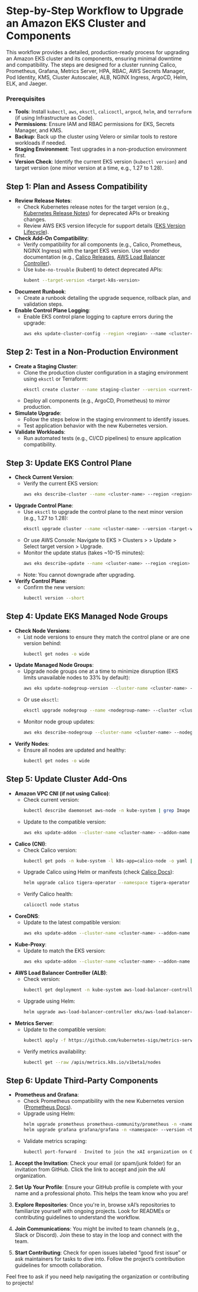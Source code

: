 # Step-by-Step Workflow to Upgrade an Amazon EKS Cluster and Components

This workflow provides a detailed, production-ready process for upgrading an Amazon EKS cluster and its components, ensuring minimal downtime and compatibility. The steps are designed for a cluster running Calico, Prometheus, Grafana, Metrics Server, HPA, RBAC, AWS Secrets Manager, Pod Identity, KMS, Cluster Autoscaler, ALB, NGINX Ingress, ArgoCD, Helm, ELK, and Jaeger.

### Prerequisites
- **Tools**: Install `kubectl`, `aws`, `eksctl`, `calicoctl`, `argocd`, `helm`, and `terraform` (if using Infrastructure as Code).
- **Permissions**: Ensure IAM and RBAC permissions for EKS, Secrets Manager, and KMS.
- **Backup**: Back up the cluster using Velero or similar tools to restore workloads if needed.
- **Staging Environment**: Test upgrades in a non-production environment first.
- **Version Check**: Identify the current EKS version (`kubectl version`) and target version (one minor version at a time, e.g., 1.27 to 1.28).[](https://dev.to/damola12345/upgrading-an-eks-cluster-a-step-by-step-guide-2alk)

## Step 1: Plan and Assess Compatibility
- **Review Release Notes**:
  - Check Kubernetes release notes for the target version (e.g., [Kubernetes Release Notes](https://kubernetes.io/releases/)) for deprecated APIs or breaking changes.[](https://repost.aws/knowledge-center/eks-plan-upgrade-cluster)
  - Review AWS EKS version lifecycle for support details ([EKS Version Lifecycle](https://docs.aws.amazon.com/eks/latest/userguide/kubernetes-versions.html)).[](https://docs.aws.amazon.com/eks/latest/best-practices/cluster-upgrades.html)
- **Check Add-On Compatibility**:
  - Verify compatibility for all components (e.g., Calico, Prometheus, NGINX Ingress) with the target EKS version. Use vendor documentation (e.g., [Calico Releases](https://projectcalico.docs.tigera.io), [AWS Load Balancer Controller](https://github.com/kubernetes-sigs/aws-load-balancer-controller)).[](https://repost.aws/knowledge-center/eks-plan-upgrade-cluster)[](https://www.fairwinds.com/blog/guide-securely-upgrading-eks-clusters)
  - Use `kube-no-trouble` (kubent) to detect deprecated APIs:
    ```bash
    kubent --target-version <target-k8s-version>
    ```
- **Document Runbook**:
  - Create a runbook detailing the upgrade sequence, rollback plan, and validation steps.[](https://docs.aws.amazon.com/eks/latest/best-practices/cluster-upgrades.html)
- **Enable Control Plane Logging**:
  - Enable EKS control plane logging to capture errors during the upgrade:
    ```bash
    aws eks update-cluster-config --region <region> --name <cluster-name> --logging '{"clusterLogging":[{"types":["api","audit","authenticator","controllerManager","scheduler"],"enabled":true}]}'
    ```

## Step 2: Test in a Non-Production Environment
- **Create a Staging Cluster**:
  - Clone the production cluster configuration in a staging environment using `eksctl` or Terraform:
    ```bash
    eksctl create cluster --name staging-cluster --version <current-version> --region <region>
    ```
  - Deploy all components (e.g., ArgoCD, Prometheus) to mirror production.
- **Simulate Upgrade**:
  - Follow the steps below in the staging environment to identify issues.
  - Test application behavior with the new Kubernetes version.[](https://docs.aws.amazon.com/eks/latest/userguide/update-cluster.html)
- **Validate Workloads**:
  - Run automated tests (e.g., CI/CD pipelines) to ensure application compatibility.

## Step 3: Update EKS Control Plane
- **Check Current Version**:
  - Verify the current EKS version:
    ```bash
    aws eks describe-cluster --name <cluster-name> --region <region> --query 'cluster.version'
    ```
- **Upgrade Control Plane**:
  - Use `eksctl` to upgrade the control plane to the next minor version (e.g., 1.27 to 1.28):
    ```bash
    eksctl upgrade cluster --name <cluster-name> --version <target-version> --region <region> --approve
    ```
  - Or use AWS Console: Navigate to EKS > Clusters > <cluster-name> > Update > Select target version > Upgrade.
  - Monitor the update status (takes ~10-15 minutes):
    ```bash
    aws eks describe-update --name <cluster-name> --region <region> --update-id <update-id>
    ```
  - Note: You cannot downgrade after upgrading.[](https://docs.aws.amazon.com/eks/latest/userguide/update-cluster.html)
- **Verify Control Plane**:
  - Confirm the new version:
    ```bash
    kubectl version --short
    ```

## Step 4: Update EKS Managed Node Groups
- **Check Node Versions**:
  - List node versions to ensure they match the control plane or are one version behind:
    ```bash
    kubectl get nodes -o wide
    ```
- **Update Managed Node Groups**:
  - Upgrade node groups one at a time to minimize disruption (EKS limits unavailable nodes to 33% by default):
    ```bash
    aws eks update-nodegroup-version --cluster-name <cluster-name> --nodegroup-name <nodegroup-name> --kubernetes-version <target-version> --region <region>
    ```
  - Or use `eksctl`:
    ```bash
    eksctl upgrade nodegroup --name <nodegroup-name> --cluster <cluster-name> --kubernetes-version <target-version> --region <region>
    ```
  - Monitor node group updates:
    ```bash
    aws eks describe-nodegroup --cluster-name <cluster-name> --nodegroup-name <nodegroup-name> --region <region>
    ```
- **Verify Nodes**:
  - Ensure all nodes are updated and healthy:
    ```bash
    kubectl get nodes -o wide
    ```

## Step 5: Update Cluster Add-Ons
- **Amazon VPC CNI (if not using Calico)**:
  - Check current version:
    ```bash
    kubectl describe daemonset aws-node -n kube-system | grep Image
    ```
  - Update to the compatible version:
    ```bash
    aws eks update-addon --cluster-name <cluster-name> --addon-name vpc-cni --addon-version <target-version> --region <region> --resolve-conflicts PRESERVE
    ```
- **Calico (CNI)**:
  - Check Calico version:
    ```bash
    kubectl get pods -n kube-system -l k8s-app=calico-node -o yaml | grep image
    ```
  - Upgrade Calico using Helm or manifests (check [Calico Docs](https://projectcalico.docs.tigera.io)):
    ```bash
    helm upgrade calico tigera-operator --namespace tigera-operator --version <target-version>
    ```
  - Verify Calico health:
    ```bash
    calicoctl node status
    ```
- **CoreDNS**:
  - Update to the latest compatible version:
    ```bash
    aws eks update-addon --cluster-name <cluster-name> --addon-name coredns --addon-version <target-version> --region <region>
    ```
- **Kube-Proxy**:
  - Update to match the EKS version:
    ```bash
    aws eks update-addon --cluster-name <cluster-name> --addon-name kube-proxy --addon-version <target-version> --region <region>
    ```
- **AWS Load Balancer Controller (ALB)**:
  - Check version:
    ```bash
    kubectl get deployment -n kube-system aws-load-balancer-controller -o yaml | grep image
    ```
  - Upgrade using Helm:
    ```bash
    helm upgrade aws-load-balancer-controller eks/aws-load-balancer-controller -n kube-system --version <target-version>
    ```
- **Metrics Server**:
  - Update to the compatible version:
    ```bash
    kubectl apply -f https://github.com/kubernetes-sigs/metrics-server/releases/download/<target-version>/components.yaml
    ```
  - Verify metrics availability:
    ```bash
    kubectl get --raw /apis/metrics.k8s.io/v1beta1/nodes
    ```

## Step 6: Update Third-Party Components
- **Prometheus and Grafana**:
  - Check Prometheus compatibility with the new Kubernetes version ([Prometheus Docs](https://prometheus.io/docs)).
  - Upgrade using Helm:
    ```bash
    helm upgrade prometheus prometheus-community/prometheus -n <namespace> --version <target-version>
    helm upgrade grafana grafana/grafana -n <namespace> --version <target-version>
    ```
  - Validate metrics scraping:
    ```bash
    kubectl port-forward - Invited to join the xAI organization on GitHub? That's awesome—welcome to the crew! Here's how to get started:

1. **Accept the Invitation**: Check your email (or spam/junk folder) for an invitation from GitHub. Click the link to accept and join the xAI organization.

2. **Set Up Your Profile**: Ensure your GitHub profile is complete with your name and a professional photo. This helps the team know who you are!

3. **Explore Repositories**: Once you're in, browse xAI’s repositories to familiarize yourself with ongoing projects. Look for READMEs or contributing guidelines to understand the workflow.

4. **Join Communications**: You might be invited to team channels (e.g., Slack or Discord). Join these to stay in the loop and connect with the team.

5. **Start Contributing**: Check for open issues labeled “good first issue” or ask maintainers for tasks to dive into. Follow the project’s contribution guidelines for smooth collaboration.

Feel free to ask if you need help navigating the organization or contributing to projects!
